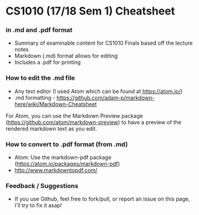# CS1010 (17/18 Sem 1) Cheatsheet

### in .md and .pdf format

- Summary of examinable content for CS1010 Finals based off the lecture notes
- Markdown (.md) format allows for editing
- Includes a .pdf for printing

### How to edit the .md file

- Any text editor (I used Atom which can be found at https://atom.io/)
- .md formatting - https://github.com/adam-p/markdown-here/wiki/Markdown-Cheatsheet

For Atom, you can use the Markdown Preview package (https://github.com/atom/markdown-preview) to have a preview of the rendered markdown text as you edit.

### How to convert to .pdf format (from .md)
- Atom: Use the markdown-pdf package (https://atom.io/packages/markdown-pdf)
- http://www.markdowntopdf.com/

### Feedback / Suggestions

- If you use Github, feel free to fork/pull, or report an issue on this page, I'll try to fix it asap!
